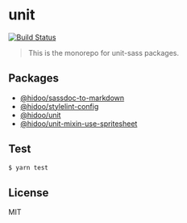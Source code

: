 # unit

[![Build Status](https://travis-ci.com/hidoo/unit-sass.svg?branch=master)](https://travis-ci.com/hidoo/unit-sass)

> This is the monorepo for unit-sass packages.

## Packages

+ [@hidoo/sassdoc-to-markdown](./packages/sassdoc-to-markdown)
+ [@hidoo/stylelint-config](./packages/stylelint-config)
+ [@hidoo/unit](./packages/unit)
+ [@hidoo/unit-mixin-use-spritesheet](./packages/unit-mixin-use-spritesheet)

## Test

```sh
$ yarn test
```

## License

MIT
